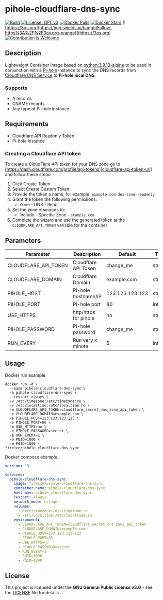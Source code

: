 # pihole-cloudflare-dns-sync

[![Build](https://github.com/fire1ce/pihole-cloudflare-dns-sync/actions/workflows/ci.yml/badge.svg)](https://github.com/fire1ce/pihole-cloudflare-dns-sync/actions/workflows/ci.yml) [![License: GPL v3](https://img.shields.io/badge/License-GPLv3-blue.svg)](https://www.gnu.org/licenses/gpl-3.0) [![Docker Pulls](https://img.shields.io/docker/pulls/fire1ce/pihole-cloudflare-dns-sync.svg)](https://hub.docker.com/r/fire1ce/pihole-cloudflare-dns-sync) [![Docker Stars](https://img.shields.io/docker/stars/fire1ce/pihole-cloudflare-dns-sync.svg)](https://hub.docker.com/r/fire1ce/pihole-cloudflare-dns-sync) [![https://3os.org](https://img.shields.io/badge/Follow-https%3A%2F%2F3os.org-orange)](https://3os.org) [![Contribution is Welcome](https://img.shields.io/badge/Contribution%20Is-Welcomed-brightgreen)](https://github.com/fire1ce/pihole-cloudflare-dns-sync)

## Description

Lightweight Container image based on [python:3.9.13-alpine][docker-hub-python-url] to be used in conjunction with a [Pi-hole][pi-hole-net-url] instance to sync the DNS records from [Cloudflare DNS Service][cloudflare-url] to **Pi-hole local DNS**.

### Supports

- A records
- CNAME records
- Any type of Pi-hole instance

## Requirements

- Cloudflare API Readonly Token
- Pi-hole instance

### Creating a Cloudflare API token

To create a CloudFlare API token for your DNS zone go to [https://dash.cloudflare.com/profile/api-tokens][cloudflare-api-token-url] and follow these steps:

1. Click Create Token
2. Select Create Custom Token
3. Provide the token a name, for example, `example.com-dns-zone-readonly`
4. Grant the token the following permissions:
   - Zone - DNS - Read
5. Set the zone resources to:
   - Include - Specific Zone - `example.com`
6. Complete the wizard and use the generated token at the `CLOUDFLARE_API_TOKEN` variable for the container

## Parameters

| Parameter            | Description           | Default         | Type    | Required |
| -------------------- | --------------------- | --------------- | ------- | -------- |
| CLOUDFLARE_API_TOKEN | Cloudflare API Token  | change_me       | string  | Yes      |
| CLOUDFLARE_DOMAIN    | Cloudflare Domain     | example.com     | string  | Yes      |
| PIHOLE_HOST          | Pi-hole hostname/IP   | 123.123.123.123 | string  | Yes      |
| PIHOLE_PORT          | Pi-hole port          | 80              | integer | Yes      |
| USE_HTTPS            | http/https for pihole | no              | string  | Yes      |
| PIHOLE_PASSWORD      | Pi-hole password      | change_me       | string  | Yes      |
| RUN_EVERY            | Run very x minute     | 5               | integer | Yes      |

## Usage

Docker run example:

```shell
docker run -d \
  --name pihole-cloudflare-dns-sync \
  -h pihole-cloudflare-dns-sync \
  --restart always \
  -v /etc/timezone:/etc/timezone:ro \
  -v /etc/localtime:/etc/localtime:ro \
  -e CLOUDFLARE_API_TOKEN=cloudflare_secret_dns_zone_api_token \
  -e CLOUDFLARE_DOMAIN=example.com \
  -e PIHOLE_HOST=123.123.123.123 \
  -e PIHOLE_PORT=80 \
  -e USE_HTTPS=no \
  -e PIHOLE_PASSWORD=secret \
  -e RUN_EVERY=1 \
  -e PUID=1000 \
  -e PGID=1000 \
fire1ce/pihole-cloudflare-dns-sync
```

Docker compose example:

```yml
version: '3'

services:
  pihole-cloudflare-dns-sync:
    image: fire1ce/pihole-cloudflare-dns-sync
    container_name: pihole-cloudflare-dns-sync
    hostname: pihole-cloudflare-dns-sync
    restart: always
    network_mode: bridge
    volumes:
      - /etc/timezone:/etc/timezone:ro
      - /etc/localtime:/etc/localtime:ro
    environment:
      - CLOUDFLARE_API_TOKEN=cloudflare_secret_dns_zone_api_token
      - CLOUDFLARE_DOMAIN=example.com
      - PIHOLE_HOST=123.123.123.123
      - PIHOLE_PORT=80
      - USE_HTTPS=no
      - PIHOLE_PASSWORD=secret
      - RUN_EVERY=1
      - PUID=1000
      - PGID=1000
```

## License

This project is licensed under the **GNU General Public License v3.0** - see the [LICENSE][license-url] file for details

<!-- appendices -->

<!-- urls -->

[pi-hole-net-url]: https://pi-hole.net/ 'Pi-hole Website'
[cloudflare-url]: https://www.cloudflare.com/ 'Cloudflare Website'
[cloudflare-api-token-url]: https://dash.cloudflare.com/profile/api-tokens 'Cloudflare API Token'
[docker-hub-python-url]: https://hub.docker.com/_/python?tab=tags 'Docker Hub Python'
[license-url]: https://github.com/fire1ce/pihole-cloudflare-dns-sync/blob/main/LICENSE.md 'LICENSE'

<!-- end appendices -->
